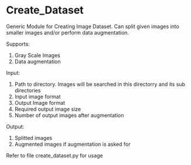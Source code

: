 # Create_Dataset
Generic Module for Creating Image Dataset. Can split  given images into smaller images and/or perform data augmentation.

Supports:
1) Gray Scale Images
2) Data augmentation

Input:
1) Path to directory. Images will be searched in this directorry and its sub directories
2) Input image format
3) Output Image format
4) Required output image size
5) Number of output images after augmentation

Output:
1) Splitted images
2) Augmented images if augmentation is asked for

Refer to file create_dataset.py for usage
